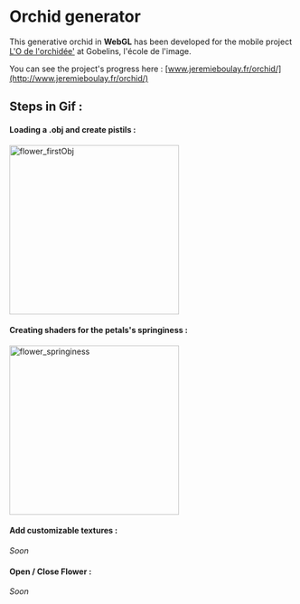 # Orchid generator

This generative orchid in **WebGL** has been developed for the mobile project [L'O de l'orchidée'](https://github.com/SoufianeLasri/Sisley) at Gobelins, l'école de l'image.

You can see the project's progress here : [www.jeremieboulay.fr/orchid/](http://www.jeremieboulay.fr/orchid/)

## Steps in Gif :

#### Loading a .obj and create pistils :

<img alt="flower_firstObj" src="https://github.com/Jeremboo/orchidgenerator/blob/master/1_GIFs/flower_firstObj.gif?raw=true" width="300">


#### Creating shaders for the petals's springiness :

<img alt="flower_springiness" src="https://github.com/Jeremboo/orchidgenerator/blob/master/1_GIFs/flower_springiness.gif?raw=true" width="300">


#### Add customizable textures :

*Soon*


#### Open / Close Flower :

*Soon*
